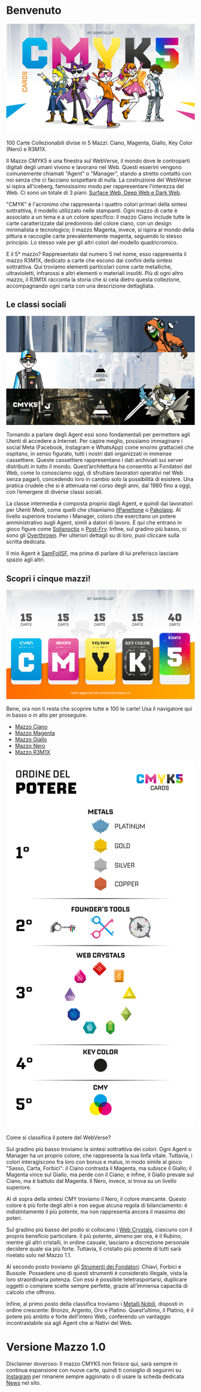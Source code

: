 # Benvenuto

![Introduzione](eg/intro.jpg)

100 Carte Collezionabili divise in 5 Mazzi: Ciano, Magenta, Giallo, Key Color (Nero) e R3M1X.

Il Mazzo CMYK5 è una finestra sul WebVerse, il mondo dove le controparti digitali degli umani vivono e lavorano nel Web. Questi esserini vengono comunemente chiamati "Agent" o "Manager", stando a stretto contatto con noi senza che ci facciano sospettare di nulla. La costruzione del WebVerse si ispira all'iceberg, famosissimo modo per rappresentare l'interezza del Web. Ci sono un totale di 3 piani: [Surface Web, Deep Web e Dark Web](Remix/deep.md).

"CMYK" è l'acronimo che rappresenta i quattro colori primari della sintesi sottrattiva, il modello utilizzato nelle stampanti. Ogni mazzo di carte è associato a un tema e a un colore specifico: il mazzo Ciano include tutte le carte caratterizzate dal predominio del colore ciano, con un design minimalista e tecnologico; il mazzo Magenta, invece, si ispira al mondo della pittura e raccoglie carte prevalentemente magenta, seguendo lo stesso principio. Lo stesso vale per gli altri colori del modello quadricromico.

E il 5° mazzo? Rappresentato dal numero 5 nel nome, esso rappresenta il mazzo R3M1X, dedicato a carte che escono dai confini della sintesi sottrattiva. Qui troviamo elementi particolari come carte metalliche, ultravioletti, infrarossi e altri elementi o materiali insoliti. Più di ogni altro mazzo, il R3M1X racconta la storia che si cela dietro questa collezione, accompagnando ogni carta con una descrizione dettagliata.

## Le classi sociali

![classisociali](eg/oradistoria.jpg)

Tornando a parlare degli Agent essi sono fondamentali per permettere agli Utenti di accedere a Internet. Per capire meglio, possiamo immaginare i social Meta (Facebook, Instagram e WhatsApp) come enormi grattacieli che ospitano, in senso figurato, tutti i nostri dati organizzati in immense cassettiere. Queste cassettiere rappresentano i dati archiviati sui server distribuiti in tutto il mondo. Quest’architettura ha consentito ai Fondatori del Web, come lo conosciamo oggi, di sfruttare lavoratori operativi nel Web senza pagarli, concedendo loro in cambio solo la possibilità di esistere. Una pratica crudele che si è attenuata nel corso degli anni, dal 1980 fino a oggi, con l’emergere di diverse classi sociali.

La classe intermedia è composta proprio dagli Agent, e quindi dai lavoratori per Utenti Medi, come quelli che chiamiamo [IlPanettone](Magenta/ilpanettone.md) o [Pakolapp](Ciano/pakolapp.md). Al livello superiore troviamo i Manager, coloro che esercitano un potere amministrativo sugli Agent, simili a datori di lavoro. È qui che entrano in gioco figure come [Solisnoctix](Magenta/solisnoctix.md) o [Post-Fry](Giallo/postfry.md). Infine, sul gradino più basso, ci sono gli [Overthrown](Remix/over.md). Per ulteriori dettagli su di loro, puoi cliccare sulla scritta dedicata.

Il mio Agent è [SamFollSF](Remix/samfollsf.md), ma prima di parlare di lui preferisco lasciare spazio agli altri.

## Scopri i cinque mazzi!

![imazzi](eg/intro2.jpg)

Bene, ora non ti resta che scoprire tutte e 100 le carte! Usa il navigatore qui in basso o in alto per proseguire.

- [Mazzo Ciano](Ciano/carteciano.md)
- [Mazzo Magenta](cartemag.md)
- [Mazzo Giallo](cartegia.md)
- [Mazzo Nero](cartener.md)
- [Mazzo R3M1X](carterem.md)

![ordinedelpotere](eg/ordinedelpotere.jpg)

Come si classifica il potere del WebVerse?

Sul gradino più basso troviamo la sintesi sottrattiva dei colori. Ogni Agent o Manager ha un proprio colore, che rappresenta la sua linfa vitale. Tuttavia, i colori interagiscono fra loro con bonus e malus, in modo simile al gioco "Sasso, Carta, Forbici": il Ciano contrasta il Magenta, ma subisce il Giallo; il Magenta vince sul Giallo, ma perde con il Ciano; e infine, il Giallo prevale sul Ciano, ma è battuto dal Magenta. Il Nero, invece, si trova su un livello superiore.

Al di sopra della sintesi CMY troviamo il Nero, il colore mancante. Questo colore è più forte degli altri e non segue alcuna regola di bilanciamento: è indistintamente il più potente, ma non rappresenta ancora il massimo dei poteri.

Sul gradino più basso del podio si collocano i [Web Crystals](Remix/crystal.md), ciascuno con il proprio beneficio particolare. Il più potente, almeno per ora, è il Rubino, mentre gli altri cristalli, in ordine casuale, lasciano a discrezione personale decidere quale sia più forte. Tuttavia, il cristallo più potente di tutti sarà rivelato solo nel Mazzo 1.1.

Al secondo posto troviamo gli [Strumenti dei Fondatori](Remix/tool.md): Chiavi, Forbici e Bussole. Possedere uno di questi strumenti è considerato illegale, vista la loro straordinaria potenza. Con essi è possibile teletrasportarsi, duplicare oggetti o compiere scelte sempre perfette, grazie all’immensa capacità di calcolo che offrono.

Infine, al primo posto della classifica troviamo i [Metalli Nobili](Remix/metal.md), disposti in ordine crescente: Bronzo, Argento, Oro e Platino. Quest’ultimo, il Platino, è il potere più ambito e forte dell’intero Web, conferendo un vantaggio incontrastabile sia agli Agent che ai Nativi del Web.

# Versione Mazzo 1.0
Disclaimer doveroso: Il mazzo CMYK5 non finisce qui, sarà sempre in continua espansione con nuove carte, quindi ti consiglio di seguirmi su [Instagram](https://www.instagram.com/samfoll.design?igsh=enB6NHZiMWt1bnl6) per rimanere sempre aggionato o di usare la scheda dedicata [News](blog/index.md) nel sito.